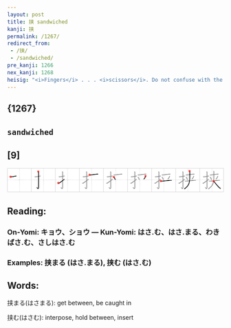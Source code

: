 ```yaml
---
layout: post
title: 挟 sandwiched
kanji: 挟
permalink: /1267/
redirect_from:
 - /挟/
 - /sandwiched/
pre_kanji: 1266
nex_kanji: 1268
heisig: "<i>Fingers</i> . . . <i>scissors</i>. Do not confuse with the kanji for <i>pinch</i> (Frame 709)."
---
```


## {1267}

## `sandwiched`

## [9]

<div class="stroke"><img src="../images/E68C9F.png" /></div>

## Reading:

### On-Yomi: キョウ、ショウ &mdash; Kun-Yomi: はさ.む、はさ.まる、わきばさ.む、さしはさ.む

### Examples: 挟まる (はさ.まる), 挟む (はさ.む)

## Words:

挟まる(はさまる): get between, be caught in

挟む(はさむ): interpose, hold between, insert
